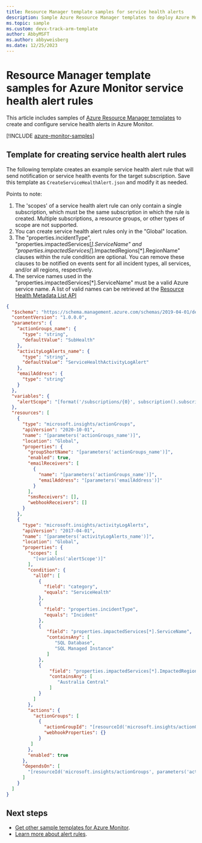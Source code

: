 ```yaml
---
title: Resource Manager template samples for service health alerts
description: Sample Azure Resource Manager templates to deploy Azure Monitor service health alerts.
ms.topic: sample
ms.custom: devx-track-arm-template
author: AbbyMSFT
ms.author: abbyweisberg
ms.date: 12/25/2023
---
```


# Resource Manager template samples for Azure Monitor service health alert rules

This article includes samples of [Azure Resource Manager templates](../../azure-resource-manager/templates/syntax.md) to create and configure service health alerts in Azure Monitor. 

[!INCLUDE [azure-monitor-samples](../../../includes/azure-monitor-resource-manager-samples.md)]


## Template for creating service health alert rules

The following template creates an example service health alert rule that will send notification or service health events for the target subscription. Save this template as `CreateServiceHealthAlert.json` and modify it as needed.

Points to note:

1. The 'scopes' of a service health alert rule can only contain a single subscription, which must be the same subscription in which the rule is created. Multiple subscriptions, a resource groups, or other types of scope are not supported.
1. You can create service health alert rules only in the "Global" location.
1. The "properties.incidentType", "properties.impactedServices[*].ServiceName" and "properties.impactedServices[*].ImpactedRegions[*].RegionName" clauses within the rule condition are optional. You can remove these clauses to be notified on events sent for all incident types, all services, and/or all regions, respectively.
1. The service names used in the "properties.impactedServices[*].ServiceName" must be a valid Azure service name. A list of valid names can be retrieved at the [Resource Health Metadata List API](https://learn.microsoft.com/rest/api/resourcehealth/metadata/list?view=rest-resourcehealth-2022-10-01&tabs=HTTP)


```json
{
  "$schema": "https://schema.management.azure.com/schemas/2019-04-01/deploymentTemplate.json#",
  "contentVersion": "1.0.0.0",
  "parameters": {
    "actionGroups_name": {
      "type": "string",
      "defaultValue": "SubHealth"
    },
    "activityLogAlerts_name": {
      "type": "string",
      "defaultValue": "ServiceHealthActivityLogAlert"
    },
    "emailAddress": {
      "type": "string"
    }
  },
  "variables": {
    "alertScope": "[format('/subscriptions/{0}', subscription().subscriptionId)]"
  },
  "resources": [
    {
      "type": "microsoft.insights/actionGroups",
      "apiVersion": "2020-10-01",
      "name": "[parameters('actionGroups_name')]",
      "location": "Global",
      "properties": {
        "groupShortName": "[parameters('actionGroups_name')]",
        "enabled": true,
        "emailReceivers": [
          {
            "name": "[parameters('actionGroups_name')]",
            "emailAddress": "[parameters('emailAddress')]"
          }
        ],
        "smsReceivers": [],
        "webhookReceivers": []
      }
    },
    {
      "type": "microsoft.insights/activityLogAlerts",
      "apiVersion": "2017-04-01",
      "name": "[parameters('activityLogAlerts_name')]",
      "location": "Global",
      "properties": {
        "scopes": [
          "[variables('alertScope')]"
        ],
        "condition": {
          "allOf": [
            {
              "field": "category",
              "equals": "ServiceHealth"
            },
            {
              "field": "properties.incidentType",
              "equals": "Incident"
            },
			{                     
			   "field": "properties.impactedServices[*].ServiceName",                     
			   "containsAny": [
                  "SQL Database",
                  "SQL Managed Instance"    
               ]                 
			},
            {                     
				"field": "properties.impactedServices[*].ImpactedRegions[*].RegionName",
                "containsAny": [
                   "Australia Central"
                ]
            }
          ]
        },
        "actions": {
          "actionGroups": [
            {
              "actionGroupId": "[resourceId('microsoft.insights/actionGroups', parameters('actionGroups_name'))]",
              "webhookProperties": {}
            }
         ]
        },
        "enabled": true
      },
      "dependsOn": [
        "[resourceId('microsoft.insights/actionGroups', parameters('actionGroups_name'))]"
      ]
    }
  ]
}
```

## Next steps

- [Get other sample templates for Azure Monitor](../resource-manager-samples.md).
- [Learn more about alert rules](./alerts-overview.md).

